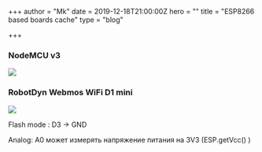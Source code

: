 +++
author = "Mk"
date = 2019-12-18T21:00:00Z
hero = ""
title = "ESP8266 based boards cache"
type = "blog"

+++
### NodeMCU v3

![](/images/esp_layout.png)

### RobotDyn Webmos WiFi D1 mini

![](/images/wemos-d1-mini-pinout.jpg)

Flash mode : D3 -> GND

Analog: A0 может измерять напряжение питания на 3V3 (ESP.getVcc() )
